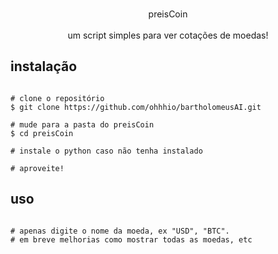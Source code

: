 <p align=center>
  <br>preisCoin</br>
  
<br>
  <span>um script simples para ver cotações de moedas!
  <br>
  
</p>
  
  ## instalação

```console

# clone o repositório
$ git clone https://github.com/ohhhio/bartholomeusAI.git

# mude para a pasta do preisCoin
$ cd preisCoin

# instale o python caso não tenha instalado

# aproveite!

```

  ## uso
  
```console

# apenas digite o nome da moeda, ex "USD", "BTC".
# em breve melhorias como mostrar todas as moedas, etc


```
